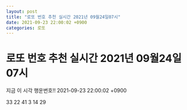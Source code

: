 ```yaml
---
layout: post
title: "로또 번호 추천 실시간 2021년 09월24일07시"
date: 2021-09-23 22:00:02 +0900
categories: 로또
---
```


# 로또 번호 추천 실시간 2021년 09월24일07시

지금 이 시각 행운번호!! 2021-09-23 22:00:02 +0900

 33  22  41  3  14  29 

